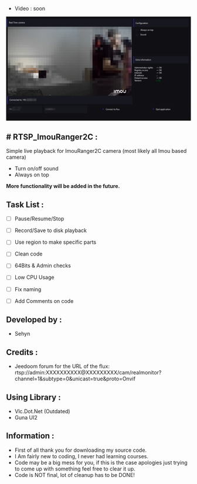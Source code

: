 
* Video : soon

![](/Images/FormPicture.png)



## # RTSP_ImouRanger2C :
Simple live playback for ImouRanger2C camera (most likely all Imou based camera)

* Turn on/off sound
* Always on top

**More functionality will be added in the future.**

## Task List :

- [ ] Pause/Resume/Stop
- [ ] Record/Save to disk playback
- [ ] Use region to make specific parts
- [ ] Clean code
- [ ] 64Bits & Admin checks
- [ ] Low CPU Usage
- [ ] Fix naming
- [ ] Add Comments on code



## Developed by :
* Sehyn

## Credits : 
* Jeedoom forum for the URL of the flux: rtsp://admin:XXXXXXXXXX@XXXXXXXXX/cam/realmonitor?channel=1&subtype=0&unicast=true&proto=Onvif


## Using Library :
* Vlc.Dot.Net (Outdated)
* Guna UI2

## Information :
* First of all thank you for downloading my source code.
* I Am fairly new to coding, I never had learning courses.
* Code may be a big mess for you, if this is the case apologies just trying to come up with something feel free to clear it up.
* Code is NOT final, lot of cleanup has to be DONE!
